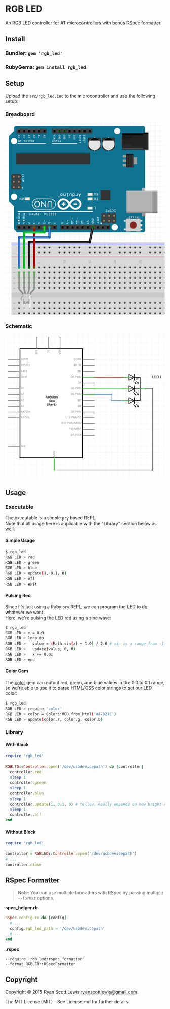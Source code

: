 # RGB LED

An RGB LED controller for AT microcontrollers with bonus RSpec formatter.

## Install

### Bundler: `gem 'rgb_led'`

### RubyGems: `gem install rgb_led`

## Setup

Upload the `src/rgb_led.ino` to the microcontroller and use the following setup:

### Breadboard

![Breadboard](images/Breadboard.png)

### Schematic

![Schematic](images/Schematic.png)

## Usage

### Executable

The executable is a simple `pry` based REPL.  
Note that all usage here is applicable with the "Library" section below as well.

#### Simple Usage

```sh
$ rgb_led
RGB LED > red
RGB LED > green
RGB LED > blue
RGB LED > update(1, 0.1, 0)
RGB LED > off
RGB LED > exit
```

#### Pulsing Red

Since it's just using a Ruby `pry` REPL, we can program the LED to do whatever we want.  
Here, we're pulsing the LED red using a sine wave:

```sh
$ rgb_led
RGB LED > x = 0.0
RGB LED > loop do
RGB LED >   value = (Math.sin(x) + 1.0) / 2.0 # sin is a range from -1.0 to 1.0, so we modify it to a 0.0...1.0 range
RGB LED >   update(value, 0, 0)
RGB LED >   x += 0.01
RGB LED > end
```

#### Color Gem

The [color](https://github.com/halostatue/color) gem can output red, green, and blue values in the 0.0 to 0.1 range, so we're able to use it to parse HTML/CSS color strings to set our LED color:

```sh
$ rgb_led
RGB LED > require 'color'
RGB LED > color = Color::RGB.from_html('#47021E')
RGB LED > update(color.r, color.g, color.b)
```

### Library

#### With Block

```rb
require 'rgb_led'

RGBLED::Controller.open('/dev/usbdevicepath') do |controller|
  controller.red
  sleep 1
  controller.green
  sleep 1
  controller.blue
  sleep 1
  controller.update(1, 0.1, 0) # Yellow. Really depends on how bright each diode is within the LED
  sleep 1
  controller.off
end
```

#### Without Block

```rb
require 'rgb_led'

controller = RGBLED::Controller.open('/dev/usbdevicepath')
# ...
controller.close
```

## RSpec Formatter

> Note: You can use multiple formatters with RSpec by passing multiple `--format` options.

**spec_helper.rb**

```rb
RSpec.configure do |config|
  # ...
  config.rgb_led_path = '/dev/usbdevicepath'
  # ...
end
```

**.rspec**

```
--require 'rgb_led/rspec_formatter'
--format RGBLED::RSpecFormatter
```

## Copyright

Copyright © 2016 Ryan Scott Lewis <ryanscottlewis@gmail.com>.

The MIT License (MIT) - See License.md for further details.

